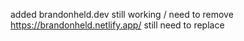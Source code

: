 added brandonheld.dev 
still working / need to remove https://brandonheld.netlify.app/
still need to replace
